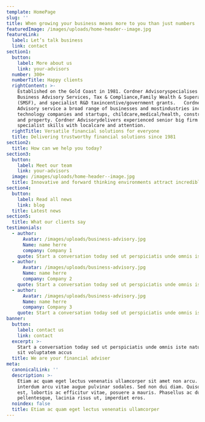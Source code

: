 ```yaml
---
template: HomePage
slug: ''
title: When growing your business means more to you than just numbers
featuredImage: /images/uploads/home-header--image.jpg
featureLink:
  label: Let’s talk business
  link: contact
section1:
  button:
    label: More about us
    link: your-advisors
  number: 300+
  numberTitle: Happy clients
  rightContent: >-
    Established on the Gold Coast in 1981. Cordner Advisoryspecialises in
    Business Advisory Services, Tax & Compliance,Family Wealth & Superannuation
    (SMSF), and specialist R&D taxincentive/government grants.   Cordner
    Advisory service a broad range of businesses and mostindustries including
    technology companies and startups, childcare,medical/health, construction
    and property. Cordner Advisorydelivers experienced senior big firm
    specialist skills with localcare and attention.
  rightTitle: Versatile financial solutions for everyone
  title: Delivering trustworthy financial solutions since 1981
section2:
  title: How can we help you today?
section3:
  button:
    label: Meet our team
    link: your-advisors
  image: /images/uploads/home-header--image.jpg
  title: Innovative and forward thinking environments attract incredible people
section4:
  button:
    label: Read all news
    link: blog
  title: Latest news
section5:
  title: What our clients say
testimonials:
  - author:
      Avatar: /images/uploads/business-advisory.jpg
      Name: name herre
      company: Company 1
    quote: Start a conversation today sed ut perspiciatis unde omnis iste natuserrorsit voluptatem accus
  - author:
      Avatar: /images/uploads/business-advisory.jpg
      Name: name herre
      company: Company 2
    quote: Start a conversation today sed ut perspiciatis unde omnis iste natuserrorsit voluptatem accus
  - author:
      Avatar: /images/uploads/business-advisory.jpg
      Name: name herre
      company: Company 3
    quote: Start a conversation today sed ut perspiciatis unde omnis iste natuserrorsit voluptatem accus
banner:
  button:
    label: contact us
    link: contact
  excerpt: >-
    Start a conversation today sed ut perspiciatis unde omnis iste natuserror
    sit voluptatem accus
  title: We are your financial adviser
meta:
  canonicalLink: ''
  description: >-
    Etiam ac quam eget lectus venenatis ullamcorper sit amet non arcu. Nullam
    interdum arcu vitae augue pulvinar sodales. Sed non dui diam. Quisque lectus
    est, lobortis ac efficitur vitae, posuere a mauris. Phasellus ac dui
    pellentesque, lacinia risus ut, imperdiet eros.
  noindex: false
  title: Etiam ac quam eget lectus venenatis ullamcorper
---
```

